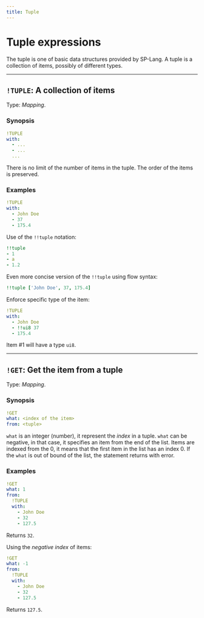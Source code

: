 ```yaml
---
title: Tuple
---
```


# Tuple expressions


The tuple is one of basic data structures provided by SP-Lang.
A tuple is a collection of items, possibly of different types.

--- 

## `!TUPLE`: A collection of items 

Type:  _Mapping_.

### Synopsis

```yaml
!TUPLE
with:
  - ...
  - ...
  ...
```

There is no limit of the number of items in the tuple.
The order of the items is preserved.


### Examples

```yaml
!TUPLE
with:
  - John Doe
  - 37
  - 175.4
```


Use of the `!!tuple` notation:

```yaml
!!tuple
- 1
- a
- 1.2
```


Even more concise version of the `!!tuple` using flow syntax:

```yaml
!!tuple ['John Doe', 37, 175.4]
```


Enforce specific type of the item:

```yaml
!TUPLE
with:
  - John Doe
  - !!ui8 37
  - 175.4
```

Item #1 will have a type `ui8`.


--- 

## `!GET`: Get the item from a tuple 

Type: _Mapping_.

### Synopsis

```yaml
!GET
what: <index of the item>
from: <tuple>
```

`what` is an integer (number), it represent the _index_ in a tuple.
`what` can be negative, in that case, it specifies an item from the end of the list.
Items are indexed from the 0, it means that the first item in the list has an index 0.
If the `what` is out of bound of the list, the statement returns with error.


### Examples

```yaml
!GET
what: 1
from:
  !TUPLE
  with:
    - John Doe
    - 32
    - 127.5
```

Returns `32`.


Using the _negative index_ of items:

```yaml
!GET
what: -1
from:
  !TUPLE
  with:
    - John Doe
    - 32
    - 127.5
```

Returns `127.5`.
